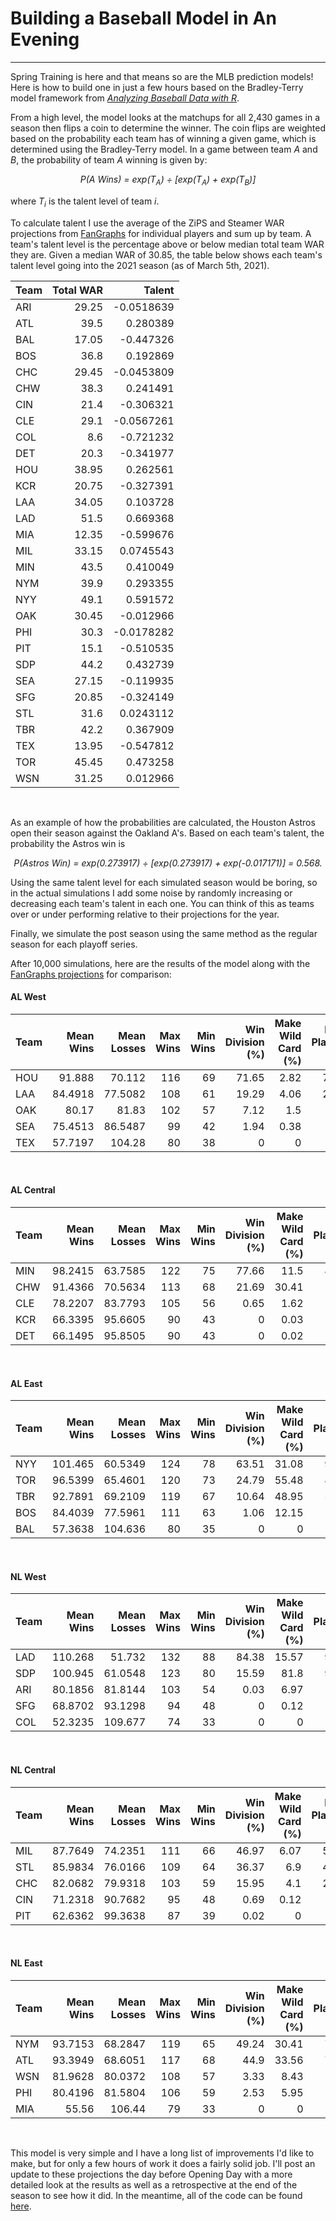 # Building a Baseball Model in An Evening

---

Spring Training is here and that means so are the MLB prediction models! Here is
how to build one in just a few hours based on the
Bradley-Terry model framework from [_Analyzing Baseball Data with R_](https://www.amazon.com/Analyzing-Baseball-Data-Chapman-Hall/dp/1466570229).

From a high level, the model looks at the matchups for all 2,430 games in a season
then flips a coin to determine
the winner. The coin flips are weighted based on the probability
each team has of winning a given game, which is determined using the Bradley-Terry
model. In a game between team _A_ and _B_, the probability of
team _A_ winning is given by:

<center><i>P(A Wins) = exp(T<sub>A</sub>) &#247; [exp(T<sub>A</sub>) + exp(T<sub>B</sub>)]</i></center>

where _<span>T<sub>i</sub></span>_ is the talent level of team _i_.

To calculate talent I use the average of the ZiPS and Steamer WAR projections from
[FanGraphs](https://www.fangraphs.com/projections.aspx?pos=all&stats=bat&type=zips)
for individual players and sum up by team. A team's talent level
is the percentage above or below median total team WAR they are. Given a median WAR of
30.85, the table below shows each team's talent level going into the 2021 season
(as of March 5th, 2021).

<table>
<thead>
<tr><th>Team  </th><th style="text-align: right;">  Total WAR</th><th style="text-align: right;">    Talent</th></tr>
</thead>
<tbody>
<tr><td>ARI   </td><td style="text-align: right;">      29.25</td><td style="text-align: right;">-0.0518639</td></tr>
<tr><td>ATL   </td><td style="text-align: right;">      39.5 </td><td style="text-align: right;"> 0.280389 </td></tr>
<tr><td>BAL   </td><td style="text-align: right;">      17.05</td><td style="text-align: right;">-0.447326 </td></tr>
<tr><td>BOS   </td><td style="text-align: right;">      36.8 </td><td style="text-align: right;"> 0.192869 </td></tr>
<tr><td>CHC   </td><td style="text-align: right;">      29.45</td><td style="text-align: right;">-0.0453809</td></tr>
<tr><td>CHW   </td><td style="text-align: right;">      38.3 </td><td style="text-align: right;"> 0.241491 </td></tr>
<tr><td>CIN   </td><td style="text-align: right;">      21.4 </td><td style="text-align: right;">-0.306321 </td></tr>
<tr><td>CLE   </td><td style="text-align: right;">      29.1 </td><td style="text-align: right;">-0.0567261</td></tr>
<tr><td>COL   </td><td style="text-align: right;">       8.6 </td><td style="text-align: right;">-0.721232 </td></tr>
<tr><td>DET   </td><td style="text-align: right;">      20.3 </td><td style="text-align: right;">-0.341977 </td></tr>
<tr><td>HOU   </td><td style="text-align: right;">      38.95</td><td style="text-align: right;"> 0.262561 </td></tr>
<tr><td>KCR   </td><td style="text-align: right;">      20.75</td><td style="text-align: right;">-0.327391 </td></tr>
<tr><td>LAA   </td><td style="text-align: right;">      34.05</td><td style="text-align: right;"> 0.103728 </td></tr>
<tr><td>LAD   </td><td style="text-align: right;">      51.5 </td><td style="text-align: right;"> 0.669368 </td></tr>
<tr><td>MIA   </td><td style="text-align: right;">      12.35</td><td style="text-align: right;">-0.599676 </td></tr>
<tr><td>MIL   </td><td style="text-align: right;">      33.15</td><td style="text-align: right;"> 0.0745543</td></tr>
<tr><td>MIN   </td><td style="text-align: right;">      43.5 </td><td style="text-align: right;"> 0.410049 </td></tr>
<tr><td>NYM   </td><td style="text-align: right;">      39.9 </td><td style="text-align: right;"> 0.293355 </td></tr>
<tr><td>NYY   </td><td style="text-align: right;">      49.1 </td><td style="text-align: right;"> 0.591572 </td></tr>
<tr><td>OAK   </td><td style="text-align: right;">      30.45</td><td style="text-align: right;">-0.012966 </td></tr>
<tr><td>PHI   </td><td style="text-align: right;">      30.3 </td><td style="text-align: right;">-0.0178282</td></tr>
<tr><td>PIT   </td><td style="text-align: right;">      15.1 </td><td style="text-align: right;">-0.510535 </td></tr>
<tr><td>SDP   </td><td style="text-align: right;">      44.2 </td><td style="text-align: right;"> 0.432739 </td></tr>
<tr><td>SEA   </td><td style="text-align: right;">      27.15</td><td style="text-align: right;">-0.119935 </td></tr>
<tr><td>SFG   </td><td style="text-align: right;">      20.85</td><td style="text-align: right;">-0.324149 </td></tr>
<tr><td>STL   </td><td style="text-align: right;">      31.6 </td><td style="text-align: right;"> 0.0243112</td></tr>
<tr><td>TBR   </td><td style="text-align: right;">      42.2 </td><td style="text-align: right;"> 0.367909 </td></tr>
<tr><td>TEX   </td><td style="text-align: right;">      13.95</td><td style="text-align: right;">-0.547812 </td></tr>
<tr><td>TOR   </td><td style="text-align: right;">      45.45</td><td style="text-align: right;"> 0.473258 </td></tr>
<tr><td>WSN   </td><td style="text-align: right;">      31.25</td><td style="text-align: right;"> 0.012966 </td></tr>
</tbody>
</table>

<br>

As an example of how the probabilities are calculated, the Houston Astros open
their season against the Oakland A's. Based on
each team's talent, the probability the Astros win is

<center> <i>P(Astros Win) = exp(0.273917) &#247; [exp(0.273917) + exp(-0.017171)] = 0.568.</i></center>

Using the same talent level for each simulated season would be boring, so in the
actual simulations I add some noise by randomly increasing or decreasing each team's talent
in each one. You can think of this as teams over or under performing relative
to their projections for the year.

Finally, we simulate the post season using the same method as the regular season
for each playoff series. 

After 10,000 simulations, here are the results of the model along with the [FanGraphs
projections](https://www.fangraphs.com/depthcharts.aspx?position=Standings) for comparison:

#### AL West

<table>
<thead>
<tr><th>Team  </th><th style="text-align: right;">  Mean Wins</th><th style="text-align: right;">  Mean Losses</th><th style="text-align: right;">  Max Wins</th><th style="text-align: right;">  Min Wins</th><th style="text-align: right;">  Win Division (%)</th><th style="text-align: right;">  Make Wild Card (%)</th><th style="text-align: right;">  Make Playoffs (%)</th><th style="text-align: right;">  Win League (%)</th><th style="text-align: right;">  Win WS (%)</th><th style="text-align: right;">  FanGraphs Wins</th></tr>
</thead>
<tbody>
<tr><td>HOU   </td><td style="text-align: right;">    91.888 </td><td style="text-align: right;">      70.112 </td><td style="text-align: right;">       116</td><td style="text-align: right;">        69</td><td style="text-align: right;">             71.65</td><td style="text-align: right;">                2.82</td><td style="text-align: right;">              74.47</td><td style="text-align: right;">           24.85</td><td style="text-align: right;">       10.83</td><td style="text-align: right;">              88</td></tr>
<tr><td>LAA   </td><td style="text-align: right;">    84.4918</td><td style="text-align: right;">      77.5082</td><td style="text-align: right;">       108</td><td style="text-align: right;">        61</td><td style="text-align: right;">             19.29</td><td style="text-align: right;">                4.06</td><td style="text-align: right;">              23.35</td><td style="text-align: right;">            9.74</td><td style="text-align: right;">        5.41</td><td style="text-align: right;">              84</td></tr>
<tr><td>OAK   </td><td style="text-align: right;">    80.17  </td><td style="text-align: right;">      81.83  </td><td style="text-align: right;">       102</td><td style="text-align: right;">        57</td><td style="text-align: right;">              7.12</td><td style="text-align: right;">                1.5 </td><td style="text-align: right;">               8.62</td><td style="text-align: right;">            4.23</td><td style="text-align: right;">        2.45</td><td style="text-align: right;">              83</td></tr>
<tr><td>SEA   </td><td style="text-align: right;">    75.4513</td><td style="text-align: right;">      86.5487</td><td style="text-align: right;">        99</td><td style="text-align: right;">        42</td><td style="text-align: right;">              1.94</td><td style="text-align: right;">                0.38</td><td style="text-align: right;">               2.32</td><td style="text-align: right;">            1.27</td><td style="text-align: right;">        0.79</td><td style="text-align: right;">              74</td></tr>
<tr><td>TEX   </td><td style="text-align: right;">    57.7197</td><td style="text-align: right;">     104.28  </td><td style="text-align: right;">        80</td><td style="text-align: right;">        38</td><td style="text-align: right;">              0   </td><td style="text-align: right;">                0   </td><td style="text-align: right;">               0   </td><td style="text-align: right;">            0   </td><td style="text-align: right;">        0   </td><td style="text-align: right;">              72</td></tr>
</tbody>
</table>

<br>

#### AL Central

<table>
<thead>
<tr><th>Team  </th><th style="text-align: right;">  Mean Wins</th><th style="text-align: right;">  Mean Losses</th><th style="text-align: right;">  Max Wins</th><th style="text-align: right;">  Min Wins</th><th style="text-align: right;">  Win Division (%)</th><th style="text-align: right;">  Make Wild Card (%)</th><th style="text-align: right;">  Make Playoffs (%)</th><th style="text-align: right;">  Win League (%)</th><th style="text-align: right;">  Win WS (%)</th><th style="text-align: right;">  FanGraphs Wins</th></tr>
</thead>
<tbody>
<tr><td>MIN   </td><td style="text-align: right;">    98.2415</td><td style="text-align: right;">      63.7585</td><td style="text-align: right;">       122</td><td style="text-align: right;">        75</td><td style="text-align: right;">             77.66</td><td style="text-align: right;">               11.5 </td><td style="text-align: right;">              89.16</td><td style="text-align: right;">           17.91</td><td style="text-align: right;">        6.69</td><td style="text-align: right;">              87</td></tr>
<tr><td>CHW   </td><td style="text-align: right;">    91.4366</td><td style="text-align: right;">      70.5634</td><td style="text-align: right;">       113</td><td style="text-align: right;">        68</td><td style="text-align: right;">             21.69</td><td style="text-align: right;">               30.41</td><td style="text-align: right;">              52.1 </td><td style="text-align: right;">           11.96</td><td style="text-align: right;">        5.77</td><td style="text-align: right;">              87</td></tr>
<tr><td>CLE   </td><td style="text-align: right;">    78.2207</td><td style="text-align: right;">      83.7793</td><td style="text-align: right;">       105</td><td style="text-align: right;">        56</td><td style="text-align: right;">              0.65</td><td style="text-align: right;">                1.62</td><td style="text-align: right;">               2.27</td><td style="text-align: right;">            0.73</td><td style="text-align: right;">        0.46</td><td style="text-align: right;">              80</td></tr>
<tr><td>KCR   </td><td style="text-align: right;">    66.3395</td><td style="text-align: right;">      95.6605</td><td style="text-align: right;">        90</td><td style="text-align: right;">        43</td><td style="text-align: right;">              0   </td><td style="text-align: right;">                0.03</td><td style="text-align: right;">               0.03</td><td style="text-align: right;">            0.01</td><td style="text-align: right;">        0.01</td><td style="text-align: right;">              77</td></tr>
<tr><td>DET   </td><td style="text-align: right;">    66.1495</td><td style="text-align: right;">      95.8505</td><td style="text-align: right;">        90</td><td style="text-align: right;">        43</td><td style="text-align: right;">              0   </td><td style="text-align: right;">                0.02</td><td style="text-align: right;">               0.02</td><td style="text-align: right;">            0.01</td><td style="text-align: right;">        0.01</td><td style="text-align: right;">              72</td></tr>
</tbody>
</table>

<br>

#### AL East

<table>
<thead>
<tr><th>Team  </th><th style="text-align: right;">  Mean Wins</th><th style="text-align: right;">  Mean Losses</th><th style="text-align: right;">  Max Wins</th><th style="text-align: right;">  Min Wins</th><th style="text-align: right;">  Win Division (%)</th><th style="text-align: right;">  Make Wild Card (%)</th><th style="text-align: right;">  Make Playoffs (%)</th><th style="text-align: right;">  Win League (%)</th><th style="text-align: right;">  Win WS (%)</th><th style="text-align: right;">  FanGraphs Wins</th></tr>
</thead>
<tbody>
<tr><td>NYY   </td><td style="text-align: right;">   101.465 </td><td style="text-align: right;">      60.5349</td><td style="text-align: right;">       124</td><td style="text-align: right;">        78</td><td style="text-align: right;">             63.51</td><td style="text-align: right;">               31.08</td><td style="text-align: right;">              94.59</td><td style="text-align: right;">            9.44</td><td style="text-align: right;">        2.59</td><td style="text-align: right;">              96</td></tr>
<tr><td>TOR   </td><td style="text-align: right;">    96.5399</td><td style="text-align: right;">      65.4601</td><td style="text-align: right;">       120</td><td style="text-align: right;">        73</td><td style="text-align: right;">             24.79</td><td style="text-align: right;">               55.48</td><td style="text-align: right;">              80.27</td><td style="text-align: right;">            8.71</td><td style="text-align: right;">        3.16</td><td style="text-align: right;">              88</td></tr>
<tr><td>TBR   </td><td style="text-align: right;">    92.7891</td><td style="text-align: right;">      69.2109</td><td style="text-align: right;">       119</td><td style="text-align: right;">        67</td><td style="text-align: right;">             10.64</td><td style="text-align: right;">               48.95</td><td style="text-align: right;">              59.59</td><td style="text-align: right;">            9.03</td><td style="text-align: right;">        3.79</td><td style="text-align: right;">              83</td></tr>
<tr><td>BOS   </td><td style="text-align: right;">    84.4039</td><td style="text-align: right;">      77.5961</td><td style="text-align: right;">       111</td><td style="text-align: right;">        63</td><td style="text-align: right;">              1.06</td><td style="text-align: right;">               12.15</td><td style="text-align: right;">              13.21</td><td style="text-align: right;">            2.11</td><td style="text-align: right;">        1.14</td><td style="text-align: right;">              85</td></tr>
<tr><td>BAL   </td><td style="text-align: right;">    57.3638</td><td style="text-align: right;">     104.636 </td><td style="text-align: right;">        80</td><td style="text-align: right;">        35</td><td style="text-align: right;">              0   </td><td style="text-align: right;">                0   </td><td style="text-align: right;">               0   </td><td style="text-align: right;">            0   </td><td style="text-align: right;">        0   </td><td style="text-align: right;">              66</td></tr>
</tbody>
</table>

<br>

#### NL West

<table>
<thead>
<tr><th>Team  </th><th style="text-align: right;">  Mean Wins</th><th style="text-align: right;">  Mean Losses</th><th style="text-align: right;">  Max Wins</th><th style="text-align: right;">  Min Wins</th><th style="text-align: right;">  Win Division (%)</th><th style="text-align: right;">  Make Wild Card (%)</th><th style="text-align: right;">  Make Playoffs (%)</th><th style="text-align: right;">  Win League (%)</th><th style="text-align: right;">  Win WS (%)</th><th style="text-align: right;">  FanGraphs Wins</th></tr>
</thead>
<tbody>
<tr><td>LAD   </td><td style="text-align: right;">   110.268 </td><td style="text-align: right;">      51.732 </td><td style="text-align: right;">       132</td><td style="text-align: right;">        88</td><td style="text-align: right;">             84.38</td><td style="text-align: right;">               15.57</td><td style="text-align: right;">              99.95</td><td style="text-align: right;">            6.82</td><td style="text-align: right;">        2.07</td><td style="text-align: right;">              98</td></tr>
<tr><td>SDP   </td><td style="text-align: right;">   100.945 </td><td style="text-align: right;">      61.0548</td><td style="text-align: right;">       123</td><td style="text-align: right;">        80</td><td style="text-align: right;">             15.59</td><td style="text-align: right;">               81.8 </td><td style="text-align: right;">              97.39</td><td style="text-align: right;">            7.68</td><td style="text-align: right;">        3.43</td><td style="text-align: right;">              95</td></tr>
<tr><td>ARI   </td><td style="text-align: right;">    80.1856</td><td style="text-align: right;">      81.8144</td><td style="text-align: right;">       103</td><td style="text-align: right;">        54</td><td style="text-align: right;">              0.03</td><td style="text-align: right;">                6.97</td><td style="text-align: right;">               7   </td><td style="text-align: right;">            1.68</td><td style="text-align: right;">        1.2 </td><td style="text-align: right;">              74</td></tr>
<tr><td>SFG   </td><td style="text-align: right;">    68.8702</td><td style="text-align: right;">      93.1298</td><td style="text-align: right;">        94</td><td style="text-align: right;">        48</td><td style="text-align: right;">              0   </td><td style="text-align: right;">                0.12</td><td style="text-align: right;">               0.12</td><td style="text-align: right;">            0.07</td><td style="text-align: right;">        0.05</td><td style="text-align: right;">              77</td></tr>
<tr><td>COL   </td><td style="text-align: right;">    52.3235</td><td style="text-align: right;">     109.677 </td><td style="text-align: right;">        74</td><td style="text-align: right;">        33</td><td style="text-align: right;">              0   </td><td style="text-align: right;">                0   </td><td style="text-align: right;">               0   </td><td style="text-align: right;">            0   </td><td style="text-align: right;">        0   </td><td style="text-align: right;">              66</td></tr>
</tbody>
</table>

<br>

#### NL Central

<table>
<thead>
<tr><th>Team  </th><th style="text-align: right;">  Mean Wins</th><th style="text-align: right;">  Mean Losses</th><th style="text-align: right;">  Max Wins</th><th style="text-align: right;">  Min Wins</th><th style="text-align: right;">  Win Division (%)</th><th style="text-align: right;">  Make Wild Card (%)</th><th style="text-align: right;">  Make Playoffs (%)</th><th style="text-align: right;">  Win League (%)</th><th style="text-align: right;">  Win WS (%)</th><th style="text-align: right;">  FanGraphs Wins</th></tr>
</thead>
<tbody>
<tr><td>MIL   </td><td style="text-align: right;">    87.7649</td><td style="text-align: right;">      74.2351</td><td style="text-align: right;">       111</td><td style="text-align: right;">        66</td><td style="text-align: right;">             46.97</td><td style="text-align: right;">                6.07</td><td style="text-align: right;">              53.04</td><td style="text-align: right;">           19.96</td><td style="text-align: right;">       12.39</td><td style="text-align: right;">              79</td></tr>
<tr><td>STL   </td><td style="text-align: right;">    85.9834</td><td style="text-align: right;">      76.0166</td><td style="text-align: right;">       109</td><td style="text-align: right;">        64</td><td style="text-align: right;">             36.37</td><td style="text-align: right;">                6.9 </td><td style="text-align: right;">              43.27</td><td style="text-align: right;">           16.49</td><td style="text-align: right;">       10.9 </td><td style="text-align: right;">              80</td></tr>
<tr><td>CHC   </td><td style="text-align: right;">    82.0682</td><td style="text-align: right;">      79.9318</td><td style="text-align: right;">       103</td><td style="text-align: right;">        59</td><td style="text-align: right;">             15.95</td><td style="text-align: right;">                4.1 </td><td style="text-align: right;">              20.05</td><td style="text-align: right;">            8.48</td><td style="text-align: right;">        5.84</td><td style="text-align: right;">              78</td></tr>
<tr><td>CIN   </td><td style="text-align: right;">    71.2318</td><td style="text-align: right;">      90.7682</td><td style="text-align: right;">        95</td><td style="text-align: right;">        48</td><td style="text-align: right;">              0.69</td><td style="text-align: right;">                0.12</td><td style="text-align: right;">               0.81</td><td style="text-align: right;">            0.52</td><td style="text-align: right;">        0.42</td><td style="text-align: right;">              77</td></tr>
<tr><td>PIT   </td><td style="text-align: right;">    62.6362</td><td style="text-align: right;">      99.3638</td><td style="text-align: right;">        87</td><td style="text-align: right;">        39</td><td style="text-align: right;">              0.02</td><td style="text-align: right;">                0   </td><td style="text-align: right;">               0.02</td><td style="text-align: right;">            0.02</td><td style="text-align: right;">        0.02</td><td style="text-align: right;">              65</td></tr>
</tbody>
</table>

<br>

#### NL East

<table>
<thead>
<tr><th>Team  </th><th style="text-align: right;">  Mean Wins</th><th style="text-align: right;">  Mean Losses</th><th style="text-align: right;">  Max Wins</th><th style="text-align: right;">  Min Wins</th><th style="text-align: right;">  Win Division (%)</th><th style="text-align: right;">  Make Wild Card (%)</th><th style="text-align: right;">  Make Playoffs (%)</th><th style="text-align: right;">  Win League (%)</th><th style="text-align: right;">  Win WS (%)</th><th style="text-align: right;">  FanGraphs Wins</th></tr>
</thead>
<tbody>
<tr><td>NYM   </td><td style="text-align: right;">    93.7153</td><td style="text-align: right;">      68.2847</td><td style="text-align: right;">       119</td><td style="text-align: right;">        65</td><td style="text-align: right;">             49.24</td><td style="text-align: right;">               30.41</td><td style="text-align: right;">              79.65</td><td style="text-align: right;">           16.33</td><td style="text-align: right;">        8.77</td><td style="text-align: right;">              92</td></tr>
<tr><td>ATL   </td><td style="text-align: right;">    93.3949</td><td style="text-align: right;">      68.6051</td><td style="text-align: right;">       117</td><td style="text-align: right;">        68</td><td style="text-align: right;">             44.9 </td><td style="text-align: right;">               33.56</td><td style="text-align: right;">              78.46</td><td style="text-align: right;">           16.1 </td><td style="text-align: right;">        8.2 </td><td style="text-align: right;">              89</td></tr>
<tr><td>WSN   </td><td style="text-align: right;">    81.9628</td><td style="text-align: right;">      80.0372</td><td style="text-align: right;">       108</td><td style="text-align: right;">        57</td><td style="text-align: right;">              3.33</td><td style="text-align: right;">                8.43</td><td style="text-align: right;">              11.76</td><td style="text-align: right;">            3.51</td><td style="text-align: right;">        2.15</td><td style="text-align: right;">              83</td></tr>
<tr><td>PHI   </td><td style="text-align: right;">    80.4196</td><td style="text-align: right;">      81.5804</td><td style="text-align: right;">       106</td><td style="text-align: right;">        59</td><td style="text-align: right;">              2.53</td><td style="text-align: right;">                5.95</td><td style="text-align: right;">               8.48</td><td style="text-align: right;">            2.34</td><td style="text-align: right;">        1.46</td><td style="text-align: right;">              81</td></tr>
<tr><td>MIA   </td><td style="text-align: right;">    55.56  </td><td style="text-align: right;">     106.44  </td><td style="text-align: right;">        79</td><td style="text-align: right;">        33</td><td style="text-align: right;">              0   </td><td style="text-align: right;">                0   </td><td style="text-align: right;">               0   </td><td style="text-align: right;">            0   </td><td style="text-align: right;">        0   </td><td style="text-align: right;">              73</td></tr>
</tbody>
</table>

<br>

This model is very simple and I have a long list of improvements I'd like to make,
but for only a few hours of work it does a fairly solid job. I'll post an update
to these projections the day before Opening Day with a more detailed look at the results
as well as a retrospective at the end of the season to see how it did. In the
meantime, all of the code can be
found [here](https://gist.github.com/andersonfrailey/6553b36cb00eec81709d396931e30820).